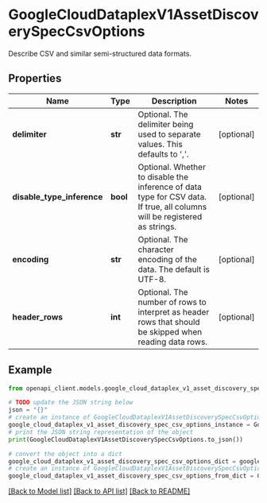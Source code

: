 # GoogleCloudDataplexV1AssetDiscoverySpecCsvOptions

Describe CSV and similar semi-structured data formats.

## Properties

Name | Type | Description | Notes
------------ | ------------- | ------------- | -------------
**delimiter** | **str** | Optional. The delimiter being used to separate values. This defaults to &#39;,&#39;. | [optional] 
**disable_type_inference** | **bool** | Optional. Whether to disable the inference of data type for CSV data. If true, all columns will be registered as strings. | [optional] 
**encoding** | **str** | Optional. The character encoding of the data. The default is UTF-8. | [optional] 
**header_rows** | **int** | Optional. The number of rows to interpret as header rows that should be skipped when reading data rows. | [optional] 

## Example

```python
from openapi_client.models.google_cloud_dataplex_v1_asset_discovery_spec_csv_options import GoogleCloudDataplexV1AssetDiscoverySpecCsvOptions

# TODO update the JSON string below
json = "{}"
# create an instance of GoogleCloudDataplexV1AssetDiscoverySpecCsvOptions from a JSON string
google_cloud_dataplex_v1_asset_discovery_spec_csv_options_instance = GoogleCloudDataplexV1AssetDiscoverySpecCsvOptions.from_json(json)
# print the JSON string representation of the object
print(GoogleCloudDataplexV1AssetDiscoverySpecCsvOptions.to_json())

# convert the object into a dict
google_cloud_dataplex_v1_asset_discovery_spec_csv_options_dict = google_cloud_dataplex_v1_asset_discovery_spec_csv_options_instance.to_dict()
# create an instance of GoogleCloudDataplexV1AssetDiscoverySpecCsvOptions from a dict
google_cloud_dataplex_v1_asset_discovery_spec_csv_options_from_dict = GoogleCloudDataplexV1AssetDiscoverySpecCsvOptions.from_dict(google_cloud_dataplex_v1_asset_discovery_spec_csv_options_dict)
```
[[Back to Model list]](../README.md#documentation-for-models) [[Back to API list]](../README.md#documentation-for-api-endpoints) [[Back to README]](../README.md)


